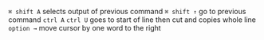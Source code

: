 `⌘ shift A` selects output of previous command
`⌘ shift ↑` go to previous command
`ctrl A` `ctrl U` goes to start of line then cut and copies whole line
`option →` move cursor by one word to the right
